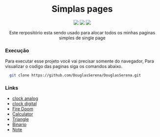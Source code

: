 <h1 align="center">Simplas pages</h1>

<p align="center">
    <img src="https://img.shields.io/badge/language-JavaScript-yellow"/>
    <img src="https://img.shields.io/badge/language-HTML-red"/>
    <img src="https://img.shields.io/badge/language-css-blue"/>
</p>
<p align="center">Este rerpositório esta sendo usado para alocar todos os minhas paginas simples de single page</p>

### Execução

<p>Para executar esse projeto você vai precisar somente do navegador, Para visualizar o codigo das paginas siga os comandos abaixo.</p>

```sh
  git clone https://github.com/DouglasSerena/DouglasSerena.git
```

### Links

- [clock analog](http://douglasserena.github.io/simplas-pages/clock/analog)
- [clock digital](http://douglasserena.github.io/simplas-pages/clock/digital)
- [Fire Doom](http://douglasserena.github.io/simplas-pages/FireDoom)
- [Calculator](http://douglasserena.github.io/simplas-pages/calculator)
- [Triangle](http://douglasserena.github.io/simplas-/triangle)
- [Binario](http://douglasserena.github.io/simplas-pages/binario)
- [Note](http://douglasserena.github.io/simplas-pages/note)
